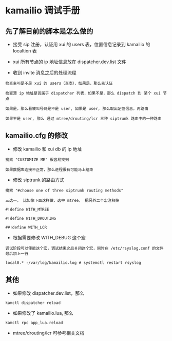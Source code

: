 # kamailio 调试手册

## 先了解目前的脚本是怎么做的

* 接受 sip 注册，认证用 xui 的 users 表，位置信息记录到 kamailio 的 localtion 表

* xui 所有节点的 ip 地址信息放在 dispatcher.dev.list 文件

* 收到 invite 消息之后的处理流程

```
检查主叫是不是 xui 的 users（查表），如果是，那么先认证

检查源 ip 地址是否属于 dispatcher 列表，如果不是，那么 dispatch 到 某个 xui 节点

如果是，那么看被叫号码是不是 user, 如果是 user, 那么取出定位信息，再路由

如果不是 user, 那么 通过 mtree/drouting/lcr 三种 siptrunk 路由中的一种路由  
```

## kamailio.cfg 的修改

* 修改 kamailio 和 xui db 的 ip 地址

```
搜索 "CUSTOMIZE ME" 很容易找到

如果数据库连接不正常，那么进程很有可能马上结束
```

* 修改 siptrunk 的路由方式

```
搜索 "#choose one of three siptrunk routing methods"

三选一， 比如像下面这样做，选中 mtree， 把另外二个宏注释掉

#!define WITH_MTREE

#!define WITH_DROUTING

##!define WITH_LCR
```

* 根据需要修改 WITH_DEBUG 这个宏

```
调试阶段可以使能这个宏，调试结束之后关闭这个宏，同时在 /etc/rsyslog.conf 的文件最后加上一行

local0.* -/var/log/kamailio.log # systemctl restart rsyslog
```

## 其他

* 如果修改 dispatcher.dev.list，那么

```
kamctl dispatcher reload
```

* 如果修改了 kamailio.lua, 那么

```
kamctl rpc app_lua.reload
```

* mtree/drouting/lcr 可参考相关文档
